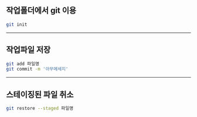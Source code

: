 ## 작업폴더에서 git 이용

```bash
git init
```

---

## 작업파일 저장
```bash
git add 파일명
git commit -m '아무메세지'
```

---

## 스테이징된 파일 취소
```bash
git restore --staged 파일명
```